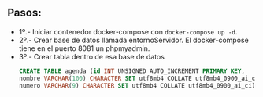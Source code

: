 ## Pasos: 

- 1º.- Iniciar contenedor docker-compose con ```docker-compose up -d```.
- 2º.- Crear base de datos llamada entornoServidor. El docker-compose tiene en el puerto 8081 un phpmyadmin.
- 3º.- Crear tabla dentro de esa base de datos 
    ```sql 
    CREATE TABLE agenda (id INT UNSIGNED AUTO_INCREMENT PRIMARY KEY,
    nombre VARCHAR(100) CHARACTER SET utf8mb4 COLLATE utf8mb4_0900_ai_ci,
    numero VARCHAR(9) CHARACTER SET utf8mb4 COLLATE utf8mb4_0900_ai_ci);
